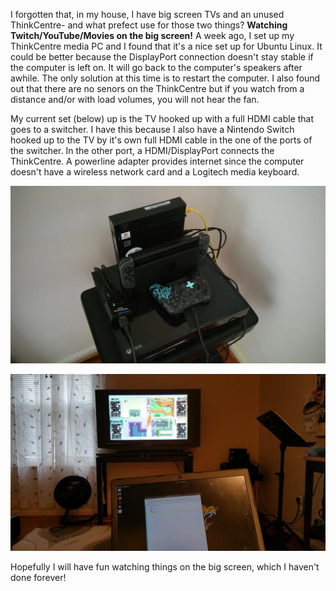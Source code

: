 <!--
.. title: Media PC
.. slug: media-pc
.. date: 2019-01-07 12:19:52 UTC-05:00
.. tags: 
.. category: Off-topic
.. link: 
.. description: 
.. type: text
-->

I forgotten that, in my house, I have big screen TVs and an unused ThinkCentre- and what prefect use for those two things? **Watching Twitch/YouTube/Movies on the big screen!** A week ago, I set up my ThinkCentre media PC and I found that it's a nice set up for Ubuntu Linux. It could be better because the DisplayPort connection doesn't stay stable if the computer is left on. It will go back to the computer's speakers after awhile. The only solution at this time is to restart the computer. I also found out that there are no senors on the ThinkCentre but if you watch from a distance and/or with load volumes, you will not hear the fan.

My current set (below) up is the TV hooked up with a full HDMI cable that goes to a switcher. I have this because I also have a Nintendo Switch hooked up to the TV by it's own full HDMI cable in the one of the ports of the switcher. In the other port, a HDMI/DisplayPort connects the ThinkCentre. A powerline adapter provides internet since the computer doesn't have a wireless network card and a Logitech media keyboard.

![](/images/mediaPC/20181230_133515.jpg)

![](/images/mediaPC/20190101_142202.jpg)

Hopefully I will have fun watching things on the big screen, which I haven't done forever!